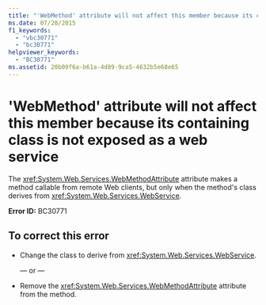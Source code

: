 ```yaml
---
title: "'WebMethod' attribute will not affect this member because its containing class is not exposed as a web service"
ms.date: 07/20/2015
f1_keywords: 
  - "vbc30771"
  - "bc30771"
helpviewer_keywords: 
  - "BC30771"
ms.assetid: 20b09f6a-b61a-4d89-9ca5-4632b5e68e65
---
```

# 'WebMethod' attribute will not affect this member because its containing class is not exposed as a web service

The <xref:System.Web.Services.WebMethodAttribute> attribute makes a method callable from remote Web clients, but only when the method's class derives from <xref:System.Web.Services.WebService>.  
  
 **Error ID:** BC30771  
  
## To correct this error  
  
- Change the class to derive from <xref:System.Web.Services.WebService>.  
  
     — or —  
  
- Remove the <xref:System.Web.Services.WebMethodAttribute> attribute from the method.  
